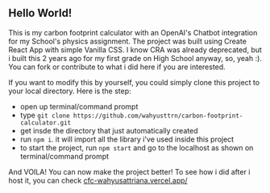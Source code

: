 ## Hello World!
This is my carbon footprint calculator with an OpenAI's Chatbot integration for my School's physics assignment.
The project was built using Create React App with simple Vanilla CSS.
I know CRA was already deprecated, but i built this 2 years ago for my first grade on High School anyway, so, yeah :).
You can fork or contribute to what i did here if you are interested.

If you want to modify this by yourself, you could simply clone this project to your local directory.
Here is the step:
- open up terminal/command prompt
- type `git clone https://github.com/wahyusttrn/carbon-footprint-calculator.git`
- get insde the directory that just automatically created 
- run `npm i`. it will import all the library i've used inside this project
- to start the project, run `npm start` and go to the localhost as shown on terminal/command prompt

And VOILA! You can now make the project better!
To see how i did after i host it, you can check [cfc-wahyusattriana.vercel.app/](https://cfc-wahyusattriana.vercel.app/)